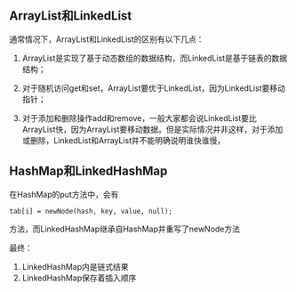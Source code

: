 ## ArrayList和LinkedList

通常情况下，ArrayList和LinkedList的区别有以下几点：

1. ArrayList是实现了基于动态数组的数据结构，而LinkedList是基于链表的数据结构；

2. 对于随机访问get和set，ArrayList要优于LinkedList，因为LinkedList要移动指针；

3. 对于添加和删除操作add和remove，一般大家都会说LinkedList要比ArrayList快，因为ArrayList要移动数据。但是实际情况并非这样，对于添加或删除，LinkedList和ArrayList并不能明确说明谁快谁慢，



## HashMap和LinkedHashMap

在HashMap的put方法中，会有

`tab[i] = newNode(hash, key, value, null);`

方法，而LinkedHashMap继承自HashMap并重写了newNode方法

最终：

1. LinkedHashMap内是链式结果
2. LinkedHashMap保存着插入顺序
